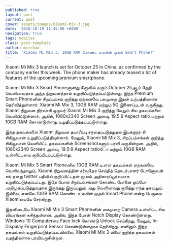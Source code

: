 ```yaml
---
published: true
layout: post
current: post
cover: assets/images/Xiaomi-Mix-3.jpg
date: '2018-10-19 11:45:00 +0000'
navigation: true
tags: mobiles
class: post-template
author: mirshad
title: 'Xiaomi Mi Mix 3, 10GB RAM கொண்ட உலகின் முதல் Smart Phone!'
---
```

Xiaomi Mi Mix 3 launch is set for October 25 in China, as confirmed by the company earlier this week. The phone maker has already teased a lot of features of the upcoming premium smartphone.

Xiaomi Mi Mix 3 Smart Phoneனானது சீனாவில் வரும் October.25ஆம் தேதி வெளியாவதாக அந்த நிறுவனத்தால் உறுதிப்படுத்தப்பட்டுள்ளது. இந்த Premium Smart Phoneனின் சிறப்பம்சம் குறித்து ஏற்கனவே பலமுறை இதன் உற்பத்தியாளர் தெரிவித்துள்ளார். Xiaomi Mi Mix 3, 10GB RAM மற்றும் 5G இணைப்புடன் வருகிறது. Xiaomi நிறுவன நிர்வாகி ஒருவர் Xiaomi Mi Mix 3 குறித்து மேலும் சில தகவல்களை வெளியிட்டுள்ளார். அதில், 1080x2340 Screen அளவு, 19.5:9 Aspect ratio மற்றும் 10GB RAM கொண்டுள்ளது உறுதிப்படுத்தப்பட்டுள்ளது.

இந்த தகவல்களை Xiaomi நிறுவன தயாரிப்பு சந்தைப்படுத்துதல் இயக்குநர் சி சிகியூவான் உறுதிப்படுத்தியுள்ளார். மேலும், Xiaomi Mi Mix 3, சிறப்பம்சங்கள் குறித்து சிகியூவான் வெளியிட்ட தகவல்களின் Screenshotகளும் பரவி வருகின்றன. அதில், 1080x2340 Screen அளவு, 19.5:9 Aspect ratioோ மற்றும் 10GB RAM உள்ளிட்டவை குறிப்பிடப்பட்டுள்ளது.

Xiaomi Mi Mix 3 Smart Phoneனில் 10GB RAM உள்ள தகவல்கள் ஏற்கனவே வெளிவந்தாலும், Xiaomi நிறுவனத்தின் சர்வதேச செய்தித் தொடர்பாளர் டோனோவன் சங் தனது twitter பதிவில் குறிப்பிட்டதன் மூலம் அதிகாரப்பூர்வமாக உறுதிப்படுத்தப்பட்டது. இதே போல் சிறப்பம்சங்கள் கொண்ட போனை ஒப்போ அறிமுகப்படுத்துவதாக இருந்தது இருப்பனும் அது வெளியாவது குறித்து எந்த தகவலும் இல்லை, எனவே 10GB RAM கொண்ட உலகின் முதல் Smart Phone என்ற பெருமை Xiaomiயையே சேர்கிறது.

இதனிடையே Xiaomi Mi Mix 3 Smart Phoneனின் கைமுறை Camera உள்ளிட்ட சில விவரங்கள் கசிந்துள்ளன. அதில், இந்த போன் Notch Display கொண்டுள்ளது. Windows 10 Computerரை Face lock கொண்டு Unlock செய்கிறது. மேலும், In-Dispalay Fingerprint Sensor கொண்டுள்ளதாக தெரிகிறது. எனினும் இந்த தகவல்கள் உறுதிப்படுத்தப்படவில்லை. Xiaomi Mi Mix 3 விலை குறித்த தகவல்கள் வதந்திகளாக பரவிவருகின்றன.